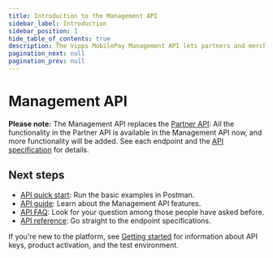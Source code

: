 ```yaml
---
title: Introduction to the Management API
sidebar_label: Introduction
sidebar_position: 1
hide_table_of_contents: true
description: The Vipps MobilePay Management API lets partners and merchants manage their sales units, etc.
pagination_next: null
pagination_prev: null
---
```


# Management API

**Please note:**
The Management API replaces the
[Partner API](https://developer.vippsmobilepay.com/docs/APIs/partner-api/):
All the functionality in the Partner API is available in the Management API now,
and more functionality will be added. See each endpoint and the
[API specification](https://developer.vippsmobilepay.com/api/management/)
for details.

## Next steps

* [API quick start](management-api-quick-start.md): Run the basic examples in Postman.
* [API guide](management-api-guide.md): Learn about the Management API features.
* [API FAQ](management-api-faq.md): Look for your question among those people have asked before.
* [API reference](https://developer.vippsmobilepay.com/api/management): Go straight to the endpoint specifications.

If you're new to the platform, see
[Getting started](https://developer.vippsmobilepay.com/docs/getting-started/)
for information about API keys, product activation, and the test environment.
